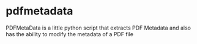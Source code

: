 # pdfmetadata
PDFMetaData is a little python script that extracts PDF Metadata and also has the ability to modify the metadata of a PDF file
